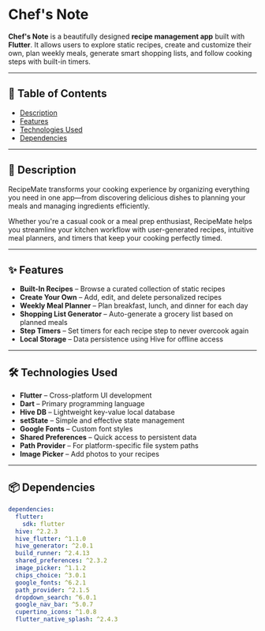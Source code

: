 # Chef's Note

**Chef's Note** is a beautifully designed **recipe management app** built with **Flutter**. It allows users to explore static recipes, create and customize their own, plan weekly meals, generate smart shopping lists, and follow cooking steps with built-in timers.

---

## 📖 Table of Contents
- [Description](#description)
- [Features](#features)
- [Technologies Used](#technologies-used)
- [Dependencies](#dependencies)

---

## 📝 Description

RecipeMate transforms your cooking experience by organizing everything you need in one app—from discovering delicious dishes to planning your meals and managing ingredients efficiently.

Whether you're a casual cook or a meal prep enthusiast, RecipeMate helps you streamline your kitchen workflow with user-generated recipes, intuitive meal planners, and timers that keep your cooking perfectly timed.

---

## ✨ Features

- **Built-In Recipes** – Browse a curated collection of static recipes  
- **Create Your Own** – Add, edit, and delete personalized recipes  
- **Weekly Meal Planner** – Plan breakfast, lunch, and dinner for each day  
- **Shopping List Generator** – Auto-generate a grocery list based on planned meals  
- **Step Timers** – Set timers for each recipe step to never overcook again  
- **Local Storage** – Data persistence using Hive for offline access  

---

## 🛠️ Technologies Used

- **Flutter** – Cross-platform UI development  
- **Dart** – Primary programming language  
- **Hive DB** – Lightweight key-value local database  
- **setState** – Simple and effective state management  
- **Google Fonts** – Custom font styles  
- **Shared Preferences** – Quick access to persistent data  
- **Path Provider** – For platform-specific file system paths  
- **Image Picker** – Add photos to your recipes  

---

## 📦 Dependencies

```yaml
dependencies:
  flutter:
    sdk: flutter
  hive: ^2.2.3
  hive_flutter: ^1.1.0
  hive_generator: ^2.0.1
  build_runner: ^2.4.13
  shared_preferences: ^2.3.2
  image_picker: ^1.1.2
  chips_choice: ^3.0.1
  google_fonts: ^6.2.1
  path_provider: ^2.1.5
  dropdown_search: ^6.0.1
  google_nav_bar: ^5.0.7
  cupertino_icons: ^1.0.8
  flutter_native_splash: ^2.4.3
